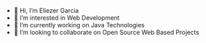 - 👋 Hi, I’m Eliezer Garcia
- 👀 I’m interested in Web Development
- 🌱 I’m currently working on Java Technologies
- 💞️ I’m looking to collaborate on Open Source Web Based Projects



